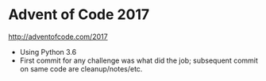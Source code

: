 # Advent of Code 2017


 http://adventofcode.com/2017
 
 - Using Python 3.6
 - First commit for any challenge was what did the job; subsequent commit on same code are cleanup/notes/etc.
